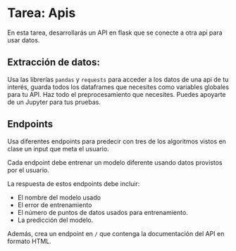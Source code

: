 # Tarea: Apis

En esta tarea, desarrollarás un API en flask que se conecte a otra api para usar
datos.

## Extracción de datos:

Usa las librerías `pandas` y `requests` para acceder a los datos de una api de tu interés, guarda todos los dataframes que necesites como variables globales para tu API. Haz todo el preprocesamiento que necesites. Puedes apoyarte de un Jupyter para tus pruebas.

## Endpoints

Usa diferentes endpoints para predecir con tres de los algoritmos vistos en clase un input que meta el usuario.

Cada endpoint debe entrenar un modelo diferente usando datos provistos por el usuario.

La respuesta de estos endpoints debe incluir:

- El nombre del modelo usado
- El error de entrenamiento
- El número de puntos de datos usados para entrenamiento.
- La predicción del modelo.

Además, crea un endpoint en `/` que contenga la documentación del API en formato HTML.

